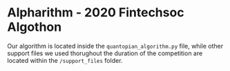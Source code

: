 # Alpharithm - 2020 Fintechsoc Algothon

Our algorithm is located inside the ```quantopian_algorithm.py``` file, while other support files we used thorughout the duration of the competition are located within the ```/support_files``` folder.
